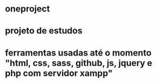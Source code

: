 # oneproject
# projeto de estudos
# ferramentas usadas até o momento "html, css, sass, github, js, jquery e php com servidor xampp"
